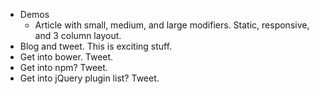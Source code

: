 + Demos
  + Article with small, medium, and large modifiers. Static, responsive, and 3 column layout.
+ Blog and tweet. This is exciting stuff.
+ Get into bower. Tweet.
+ Get into npm? Tweet.
+ Get into jQuery plugin list? Tweet.
